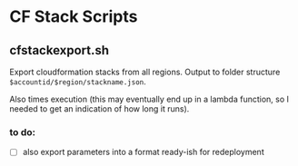 # CF Stack Scripts

## cfstackexport.sh

Export cloudformation stacks from all regions. Output to folder structure `$accountid/$region/stackname.json`.

Also times execution (this may eventually end up in a lambda function, so I needed to get an indication of how long it runs).

### to do:

 - [ ] also export parameters into a format ready-ish for redeployment

